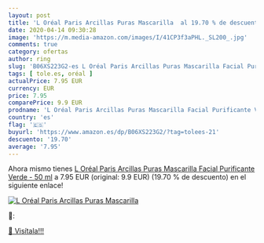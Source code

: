 ```yaml
---
layout: post
title: 'L Oréal Paris Arcillas Puras Mascarilla  al 19.70 % de descuento'
date: 2020-04-14 09:30:28
image: 'https://m.media-amazon.com/images/I/41CP3f3aPHL._SL200_.jpg'
comments: true
category: ofertas
author: ring
slug: 'B06XS223G2-es L Oréal Paris Arcillas Puras Mascarilla Facial Purificante...'
tags: [ tole.es, oréal ]
actualPrice: 7.95 EUR
currency: EUR
price: 7.95
comparePrice: 9.9 EUR
prodname: 'L Oréal Paris Arcillas Puras Mascarilla Facial Purificante Verde - 50 ml'
country: 'es'
flag: '🇪🇸'
buyurl: 'https://www.amazon.es/dp/B06XS223G2/?tag=tolees-21'
descuento: '19.70'
average: '7.95'
---
```


Ahora mismo tienes [L Oréal Paris Arcillas Puras Mascarilla Facial Purificante Verde - 50 ml](https://www.amazon.es/dp/B06XS223G2/?tag=tolees-21) a 7.95 EUR (original: 9.9 EUR) (19.70 %  de descuento) en el siguiente enlace!

[![L Oréal Paris Arcillas Puras Mascarilla ](https://m.media-amazon.com/images/I/41CP3f3aPHL._SL200_.jpg)](https://www.amazon.es/dp/B06XS223G2/?tag=tolees-21)

🔎:


[🛒 Visítala!!!](https://www.amazon.es/dp/B06XS223G2/?tag=tolees-21)

